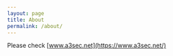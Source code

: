 ```yaml
---
layout: page
title: About
permalink: /about/
---
```


Please check [www.a3sec.net](https://www.a3sec.net/)
